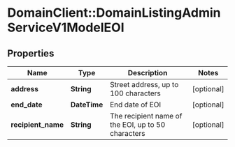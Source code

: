 # DomainClient::DomainListingAdminServiceV1ModelEOI

## Properties
Name | Type | Description | Notes
------------ | ------------- | ------------- | -------------
**address** | **String** | Street address, up to 100 characters | [optional] 
**end_date** | **DateTime** | End date of EOI | [optional] 
**recipient_name** | **String** | The recipient name of the EOI, up to 50 characters | [optional] 


